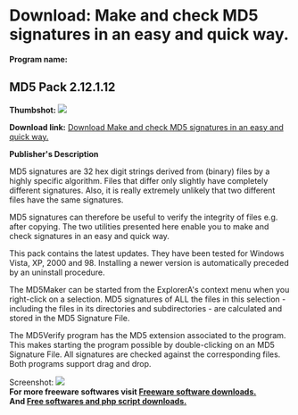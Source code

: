 # Download: Make and check MD5 signatures in an easy and quick way.

**Program name:**

## MD5 Pack 2.12.1.12

  
**Thumbshot:** ![](http://www.freewarefiles.com/screenshot/md5pack18_md.jpg)   
  
**Download link:** [Download Make and check MD5 signatures in an easy and quick way.](http://freesoftwares.boysofts.com/MD5-Pack_program_46570.html)  
  


**Publisher's Description**  
  


MD5 signatures are 32 hex digit strings derived from (binary) files by a highly specific algorithm. Files that differ only slightly have completely different signatures. Also, it is really extremely unlikely that two different files have the same signatures. 

MD5 signatures can therefore be useful to verify the integrity of files e.g. after copying. The two utilities presented here enable you to make and check signatures in an easy and quick way. 

This pack contains the latest updates. They have been tested for Windows Vista, XP, 2000 and 98. Installing a newer version is automatically preceded by an uninstall procedure.

The MD5Maker can be started from the ExplorerA's context menu when you right-click on a selection. MD5 signatures of ALL the files in this selection - including the files in its directories and subdirectories - are calculated and stored in the MD5 Signature File. 

The MD5Verify program has the MD5 extension associated to the program. This makes starting the program possible by double-clicking on an MD5 Signature File. All signatures are checked against the corresponding files. Both programs support drag and drop.

  
  
Screenshot: ![](http://www.freewarefiles.com/screenshot/md5pack18.jpg)   
**For more freeware softwares visit [Freeware software downloads.](http://freesoftwares.boysofts.com/)**   
**And [Free softwares and php script downloads.](http://www.boysofts.com/)**
